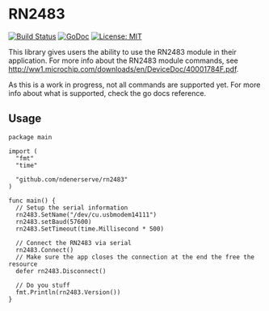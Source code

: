 # RN2483
[![Build Status](https://travis-ci.org/BulletTime/RN2483.svg?branch=master)](https://travis-ci.org/BulletTime/RN2483)
[![GoDoc](https://godoc.org/github.com/BulletTime/RN2483?status.svg)](https://godoc.org/github.com/BulletTime/RN2483)
[![License: MIT](https://img.shields.io/badge/License-MIT-yellow.svg)](https://github.com/BulletTime/RN2483/blob/master/LICENSE)

This library gives users the ability to use the RN2483 module in their application. For more info about the RN2483 module commands, see <http://ww1.microchip.com/downloads/en/DeviceDoc/40001784F.pdf>.

As this is a work in progress, not all commands are supported yet. For more info about what is supported, check the go docs reference.

## Usage
```
package main

import (
  "fmt"
  "time"

  "github.com/ndenerserve/rn2483"
)

func main() {
  // Setup the serial information
  rn2483.SetName("/dev/cu.usbmodem14111")
  rn2483.setBaud(57600)
  rn2483.SetTimeout(time.Millisecond * 500)

  // Connect the RN2483 via serial
  rn2483.Connect()
  // Make sure the app closes the connection at the end the free the resource
  defer rn2483.Disconnect()

  // Do you stuff
  fmt.Println(rn2483.Version())
}
```
